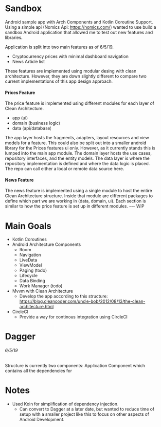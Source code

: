 # Sandbox
Android sample app with Arch Components and Kotlin Coroutine Support. Using a simple api (Nomics Api: https://nomics.com/) wanted to use build a sandbox Android application that allowed me to test out new features and libraries.

Application is split into two main features as of 6/5/19.
- Cryptocurrency prices with minimal dashboard navigation
- News Article list

These features are implemented using modular desing with clean architecture. However, they are down slightly different to compare two current implementations of this app design approach. 

#### Prices Feature
The price feature is implemented using different modules for each layer of Clean Architecture. 

- app (ui)
- domain (business logic)
- data (api/database)

The app layer hosts the fragments, adapters, layout resources and view models for a feature. This could also be split out into a smaller android library for the Prices features ui only. However, as it currently stands this is lumped into the main app module.
The domain layer hosts the use cases, repository interfaces, and the entity models.
The data layer is where the repository implementation is defined and where the data logic is placed. The repo can call either a local or remote data source here.

#### News Feature
The news feature is implemented using a single module to host the entire Clean Architecture structure. Inside that module are different packages to define which part we are working in (data, domain, ui). Each section is similar to how the price feature is set up in different modules. 
--- WIP

# Main Goals
- Kotlin Coroutines
- Android Architecture Components
  - Room
  - Navigation
  - LiveData
  - ViewModel
  - Paging (todo)
  - Lifecycle
  - Data Binding
  - Work Manager (todo)
- Mvvm with Clean Architecture 
  - Develop the app according to this structure: https://blog.cleancoder.com/uncle-bob/2012/08/13/the-clean-architecture.html
- CircleCI
  - Provide a way for continous integration using CircleCI

# Dagger 
###### 6/5/19
Structure is currently two components: Application Component which contains all the dependencies for 

# Notes

- Used Koin for simplification of dependency injection. 
  - Can convert to Dagger at a later date, but wanted to reduce time of setup with a smaller project like this to focus on other aspects of Android Development.
